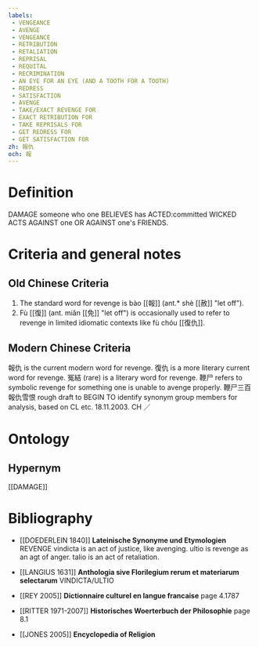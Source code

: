 ```yaml
---
labels: 
 - VENGEANCE
 - AVENGE
 - VENGEANCE
 - RETRIBUTION
 - RETALIATION
 - REPRISAL
 - REQUITAL
 - RECRIMINATION
 - AN EYE FOR AN EYE (AND A TOOTH FOR A TOOTH)
 - REDRESS
 - SATISFACTION
 - AVENGE
 - TAKE/EXACT REVENGE FOR
 - EXACT RETRIBUTION FOR
 - TAKE REPRISALS FOR
 - GET REDRESS FOR
 - GET SATISFACTION FOR
zh: 報仇
och: 報
---
```


# Definition
DAMAGE someone who one BELIEVES has ACTED:committed WICKED ACTS AGAINST one OR AGAINST one's FRIENDS.
# Criteria and general notes
## Old Chinese Criteria
1. The standard word for revenge is bào [[報]] (ant.* shè [[赦]] "let off").
2. Fù [[復]] (ant. miǎn [[免]] "let off") is occasionally used to refer to revenge in limited idiomatic contexts like fù chóu [[復仇]].
## Modern Chinese Criteria
報仇 is the current modern word for revenge.
復仇 is a more literary current word for revenge.
冤結 (rare) is a literary word for revenge.
鞭尸 refers to symbolic revenge for something one is unable to avenge properly.
鞭尸三百
報仇雪恨
rough draft to BEGIN TO identify synonym group members for analysis, based on CL etc. 18.11.2003. CH ／
# Ontology

## Hypernym
[[DAMAGE]]
# Bibliography
- [[DOEDERLEIN 1840]]
**Lateinische Synonyme und Etymologien** 
REVENGE
vindicta is an act of justice, like avenging.
ultio is revenge as an agt of anger.
talio is an act of retaliation.
- [[LANGIUS 1631]]
**Anthologia sive Florilegium rerum et materiarum selectarum** 
VINDICTA/ULTIO
- [[REY 2005]]
**Dictionnaire culturel en langue francaise** page 4.1787

- [[RITTER 1971-2007]]
**Historisches Woerterbuch der Philosophie** page 8.1

- [[JONES 2005]]
**Encyclopedia of Religion** 
